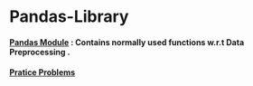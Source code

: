 # Pandas-Library


#### **[Pandas Module](https://github.com/Sudhanshu1304/Pandas-Library/blob/main/PANDAS_Module.ipynb) : Contains normally used functions w.r.t Data Preprocessing .**

#### **[Pratice Problems](https://github.com/Sudhanshu1304/Pandas-Library/blob/main/Pandas_Practice.ipynb)**

<br>
